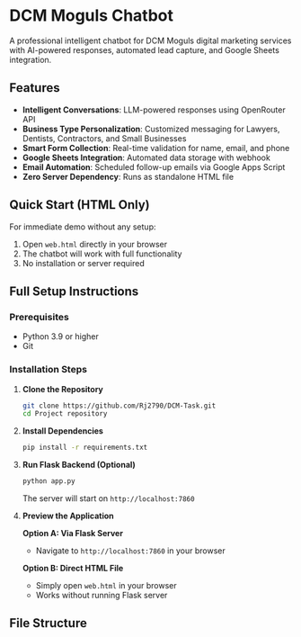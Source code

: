 # DCM Moguls Chatbot

A professional intelligent chatbot for DCM Moguls digital marketing services with AI-powered responses, automated lead capture, and Google Sheets integration.

## Features

- **Intelligent Conversations**: LLM-powered responses using OpenRouter API
- **Business Type Personalization**: Customized messaging for Lawyers, Dentists, Contractors, and Small Businesses
- **Smart Form Collection**: Real-time validation for name, email, and phone
- **Google Sheets Integration**: Automated data storage with webhook
- **Email Automation**: Scheduled follow-up emails via Google Apps Script
- **Zero Server Dependency**: Runs as standalone HTML file

## Quick Start (HTML Only)

For immediate demo without any setup:

1. Open `web.html` directly in your browser
2. The chatbot will work with full functionality
3. No installation or server required

## Full Setup Instructions

### Prerequisites

- Python 3.9 or higher
- Git

### Installation Steps

1. **Clone the Repository**
   ```bash
   git clone https://github.com/Rj2790/DCM-Task.git
   cd Project repository
   ```

2. **Install Dependencies**
   ```bash
   pip install -r requirements.txt
   ```

3. **Run Flask Backend (Optional)**
   ```bash
   python app.py
   ```
   The server will start on `http://localhost:7860`

4. **Preview the Application**
   
   **Option A: Via Flask Server**
   - Navigate to `http://localhost:7860` in your browser
   
   **Option B: Direct HTML File**
   - Simply open `web.html` in your browser
   - Works without running Flask server

## File Structure
